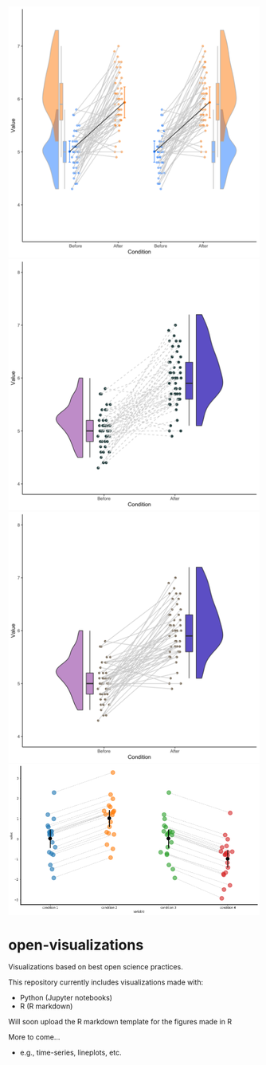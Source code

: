 ![Raincloud example](raincloud_extended_repmes_complete.png)
![Raincloud example2](raincloud_extended_dashed.png)
![Raincloud example2](raincloud_extended_bisque4.png)
![Raincloud example2](example_jitter.png)


# open-visualizations
Visualizations based on best open science practices.

This repository currently includes visualizations made with:
- Python (Jupyter notebooks)
- R (R markdown)

Will soon upload the R markdown template for the figures made in R

More to come... 
- e.g., time-series, lineplots, etc.
 
